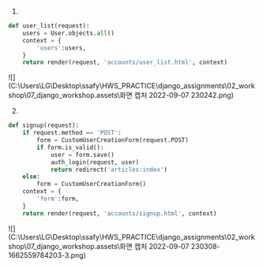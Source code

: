 1.

```python
def user_list(request):
    users = User.objects.all()
    context = {
        'users':users,
    }
    return render(request, 'accounts/user_list.html', context)

```

![](C:\Users\LG\Desktop\ssafy\HWS_PRACTICE\django_assignments\02_workshop\07_django_workshop.assets\화면 캡처 2022-09-07 230242.png)



2.

```python
def signup(request):
    if request.method == 'POST':
        form = CustomUserCreationForm(request.POST)
        if form.is_valid():
            user = form.save()
            auth_login(request, user)
            return redirect('articles:index')
    else:
        form = CustomUserCreationForm()
    context = {
        'form':form,
    }
    return render(request, 'accounts/signup.html', context)

```

![](C:\Users\LG\Desktop\ssafy\HWS_PRACTICE\django_assignments\02_workshop\07_django_workshop.assets\화면 캡처 2022-09-07 230308-1662559784203-3.png)